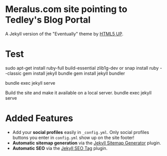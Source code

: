 # Meralus.com site pointing to Tedley's Blog Portal


A Jekyll version of the "Eventually" theme by [HTML5 UP](https://html5up.net/).

# Test
 sudo apt-get install ruby-full build-essential zlib1g-dev
 or
 snap install ruby --classic
 gem install jekyll bundle
 gem install jekyll bundler


 bundle exec jekyll serve


Build the site and make it available on a local server.
bundle exec jekyll serve



# Added Features

* Add your **social profiles** easily in `_config.yml`. Only social profiles buttons you enter in `config.yml` show up on the site footer!
* **Automatic sitemap generation** via the [Jekyll Sitemap Generator](https://github.com/jekyll/jekyll-sitemap) plugin.
* **Automatic SEO** via the [Jekyll SEO Tag](https://github.com/jekyll/jekyll-seo-tag) plugin.
